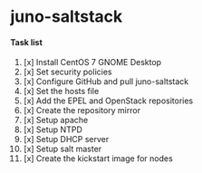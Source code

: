 juno-saltstack
==============

#### Task list


  1. [x] Install CentOS 7 GNOME Desktop
  2. [x] Set security policies
  3. [x] Configure GitHub and pull juno-saltstack
  4. [x] Set the hosts file
  5. [x] Add the EPEL and OpenStack repositories
  6. [x] Create the repository mirror
  7. [x] Setup apache
  8. [x] Setup NTPD
  9. [x] Setup DHCP server
  10. [x] Setup salt master
  11. [x] Create the kickstart image for nodes
